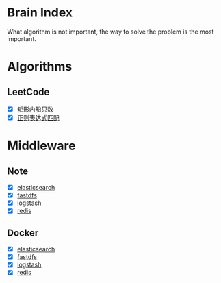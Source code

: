 Brain Index
======================
What algorithm is not important, the way to solve the problem is the most important.

# Algorithms


## LeetCode

* [x] [矩形内船只数](https://github.com/XyParaCrim/brain-index/tree/master/algorithms/leet-code/ship-count) 
* [x] [正则表达式匹配](https://github.com/XyParaCrim/brain-index/tree/master/algorithms/leet-code/regular-expression-matching)

# Middleware

## Note

* [x] [elasticsearch](https://github.com/XyParaCrim/brain-index/tree/master/middleware/elasticsearch)
* [x] [fastdfs](https://github.com/XyParaCrim/brain-index/tree/master/middleware/fastdfs)
* [x] [logstash](https://github.com/XyParaCrim/brain-index/tree/master/middleware/logstash)
* [x] [redis](https://github.com/XyParaCrim/brain-index/tree/master/middleware/redis)

## Docker

* [x] [elasticsearch](https://github.com/XyParaCrim/brain-index/tree/master/middleware/elasticsearch/docker)
* [x] [fastdfs](https://github.com/XyParaCrim/brain-index/tree/master/middleware/fastdfs/docker)
* [x] [logstash](https://github.com/XyParaCrim/brain-index/tree/master/middleware/logstash/docker)
* [x] [redis](https://github.com/XyParaCrim/brain-index/tree/master/middleware/redis/docker)
